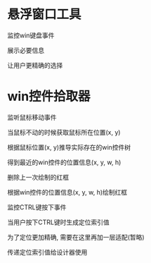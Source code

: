 # 悬浮窗口工具

监控win键盘事件

展示必要信息

让用户更精确的选择

# win控件拾取器

监听鼠标移动事件

当鼠标不动的时候获取鼠标所在位置(x, y)

根据鼠标位置(x, y)推导实际存在的win控件树

得到最近的win控件的位置信息(x, y, w, h)

删除上一次绘制的红框

根据win控件的位置信息(x, y, w, h)绘制红框

监控CTRL键按下事件

当用户按下CTRL键时生成定位索引值

为了定位更加精确, 需要在这里再加一层适配(暂略)

传递定位索引值给设计器使用

